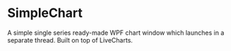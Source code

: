 # SimpleChart
A simple single series ready-made WPF chart window which launches in a separate thread. Built on top of LiveCharts.
